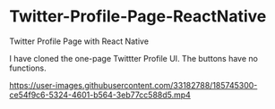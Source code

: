 # Twitter-Profile-Page-ReactNative
Twitter Profile Page with React Native

I have cloned the one-page Twittter Profile UI. The buttons have no functions.

https://user-images.githubusercontent.com/33182788/185745300-ce54f9c6-5324-4601-b564-3eb77cc588d5.mp4

